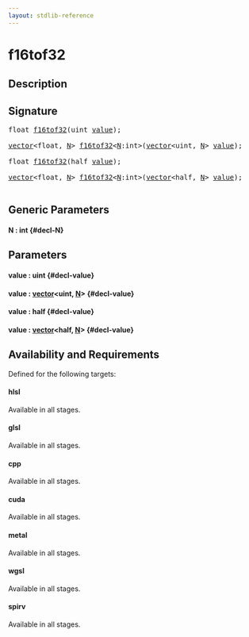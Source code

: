 ```yaml
---
layout: stdlib-reference
---
```


# f16tof32

## Description





## Signature 

<pre>
<span class="code_keyword">float</span> <a href="/stdlib-reference/global-decls/f16tof32">f16tof32</a>(<span class="code_keyword">uint</span> <a href="/stdlib-reference/global-decls/f16tof32#decl-value" class="code_param">value</a>);

<a href="/stdlib-reference/types/vector/index">vector</a>&lt;<span class="code_keyword">float</span>, <a href="/stdlib-reference/types/vector/index#decl-N" class="code_var">N</a>&gt; <a href="/stdlib-reference/global-decls/f16tof32">f16tof32</a>&lt;<a href="/stdlib-reference/global-decls/f16tof32#decl-N" class="code_var">N</a>:<span class="code_keyword">int</span>&gt;(<a href="/stdlib-reference/types/vector/index">vector</a>&lt;<span class="code_keyword">uint</span>, <a href="/stdlib-reference/types/vector/index#decl-N" class="code_var">N</a>&gt; <a href="/stdlib-reference/global-decls/f16tof32#decl-value" class="code_param">value</a>);

<span class="code_keyword">float</span> <a href="/stdlib-reference/global-decls/f16tof32">f16tof32</a>(<span class="code_keyword">half</span> <a href="/stdlib-reference/global-decls/f16tof32#decl-value" class="code_param">value</a>);

<a href="/stdlib-reference/types/vector/index">vector</a>&lt;<span class="code_keyword">float</span>, <a href="/stdlib-reference/types/vector/index#decl-N" class="code_var">N</a>&gt; <a href="/stdlib-reference/global-decls/f16tof32">f16tof32</a>&lt;<a href="/stdlib-reference/global-decls/f16tof32#decl-N" class="code_var">N</a>:<span class="code_keyword">int</span>&gt;(<a href="/stdlib-reference/types/vector/index">vector</a>&lt;<span class="code_keyword">half</span>, <a href="/stdlib-reference/types/vector/index#decl-N" class="code_var">N</a>&gt; <a href="/stdlib-reference/global-decls/f16tof32#decl-value" class="code_param">value</a>);

</pre>

## Generic Parameters

#### N  : int {#decl-N}

## Parameters

#### value  : uint {#decl-value}
#### value  : [vector](/stdlib-reference/types/vector/index)\<uint, [N](/stdlib-reference/types/vector/index#decl-N)\> {#decl-value}
#### value  : half {#decl-value}
#### value  : [vector](/stdlib-reference/types/vector/index)\<half, [N](/stdlib-reference/types/vector/index#decl-N)\> {#decl-value}

## Availability and Requirements

Defined for the following targets:

#### hlsl
Available in all stages.

#### glsl
Available in all stages.

#### cpp
Available in all stages.

#### cuda
Available in all stages.

#### metal
Available in all stages.

#### wgsl
Available in all stages.

#### spirv
Available in all stages.



